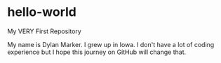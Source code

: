 # hello-world
My VERY First Repository 

My name is Dylan Marker. 
  I grew up in Iowa. 
    I don't have a lot of coding experience but I hope this journey on GitHub will change that.
    

